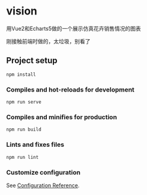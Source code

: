 # vision

用Vue2和Echarts5做的一个展示仿真花卉销售情况的图表

刚接触前端时做的，太垃圾，别看了

## Project setup
```
npm install
```

### Compiles and hot-reloads for development
```
npm run serve
```

### Compiles and minifies for production
```
npm run build
```

### Lints and fixes files
```
npm run lint
```

### Customize configuration
See [Configuration Reference](https://cli.vuejs.org/config/).
